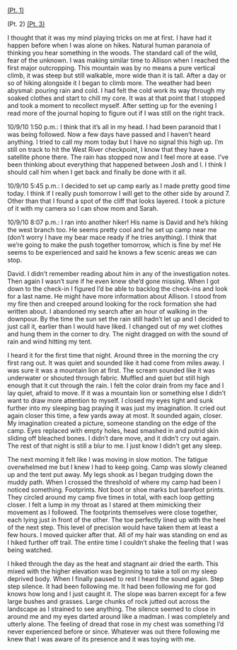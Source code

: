 [(Pt. 1)](https://www.reddit.com/u/Feeling_Easy_/s/Ga2d196yIr)

(Pt. 2)
[(Pt. 3)](https://www.reddit.com/r/nosleep/s/1o0W4E8pXr)

I thought that it was my mind playing tricks on me at first. I have had it happen before when I was alone on hikes. Natural human paranoia of thinking you hear something in the woods. The standard call of the wild, fear of the unknown. I was making similar time to Allison when I reached the first major outcropping. This mountain was by no means a pure vertical climb, it was steep but still walkable, more wide than it is tall. After a day or so of hiking alongside it I began to climb more. The weather had been abysmal: pouring rain and cold. I had felt the cold work its way through my soaked clothes and start to chill my core. It was at that point that I stopped and took a moment to recollect myself. After setting up for the evening I read more of the journal hoping to figure out if I was still on the right track. 

10/9/10 1:50 p.m.: I think that it’s all in my head. I had been paranoid that I was being followed. Now a few days have passed and I haven’t heard anything. I tried to call my mom today but I have no signal this high up. I’m still on track to hit the West River checkpoint, I know that they have a satellite phone there. The rain has stopped now and I feel more at ease. I’ve been thinking about everything that happened between Josh and I. I think I should call him when I get back and finally be done with it all. 

10/9/10 5:45 p.m.: I decided to set up camp early as I made pretty good time today. I think if I really push tomorrow I will get to the other side by around 7. Other than that I found a spot of the cliff that looks layered. I took a picture of it with my camera so I can show mom and Sarah. 

10/9/10 8:07 p.m.: I ran into another hiker! His name is David and he’s hiking the west branch too. He seems pretty cool and he set up camp near me (don’t worry I have my bear mace ready if he tries anything). I think that we’re going to make the push together tomorrow, which is fine by me! He seems to be experienced and said he knows a few scenic areas we can stop. 

David. I didn’t remember reading about him in any of the investigation notes. Then again I wasn’t sure if he even knew she’d gone missing. When I got down to the check-in I figured I’d be able to backlog the check-ins and look for a last name. He might have more information about Allison. I stood from my fire then and creeped around looking for the rock formation she had written about. I abandoned my search after an hour of walking in the downpour. By the time the sun set the rain still hadn’t let up and I decided to just call it, earlier than I would have liked. I changed out of my wet clothes and hung them in the corner to dry. The night dragged on with the sound of rain and wind hitting my tent. 

I heard it for the first time that night. Around three in the morning the cry first rang out. It was quiet and sounded like it had come from miles away. I was sure it was a mountain lion at first. The scream sounded like it was underwater or shouted through fabric. Muffled and quiet but still high enough that it cut through the rain. I felt the color drain from my face and I lay quiet, afraid to move. If it was a mountain lion or something else I didn’t want to draw more attention to myself. I closed my eyes tight and sunk further into my sleeping bag praying it was just my imagination. It cried out again closer this time, a few yards away at most. It sounded again, closer. My imagination created a picture, someone standing on the edge of the camp. Eyes replaced with empty holes, head smashed in and putrid skin sliding off bleached bones. I didn’t dare move, and it didn’t cry out again. The rest of that night is still a blur to me. I just know I didn’t get any sleep. 

The next morning it felt like I was moving in slow motion. The fatigue overwhelmed me but I knew I had to keep going. Camp was slowly cleaned up and the tent put away. My legs shook as I began trudging down the muddy path. When I crossed the threshold of where my camp had been I noticed something. Footprints. Not boot or shoe marks but barefoot prints. They circled around my camp five times in total, with each loop getting closer. I felt a lump in my throat as I stared at them mimicking their movement as I followed. The footprints themselves were close together, each lying just in front of the other. The toe perfectly lined up with the heel of the next step. This level of precision would have taken them at least a few hours. I moved quicker after that. All of my hair was standing on end as I hiked further off trail. The entire time I couldn’t shake the feeling that I was being watched.
 
I hiked through the day as the heat and stagnant air dried the earth. This mixed with the higher elevation was beginning to take a toll on my sleep deprived body. When I finally paused to rest I heard the sound again. Step step silence. It had been following me. It had been following me for god knows how long and I just caught it. The slope was barren except for a few large bushes and grasses. Large chunks of rock jutted out across the landscape as I strained to see anything. The silence seemed to close in around me and my eyes darted around like a madman. I was completely and utterly alone. The feeling of dread that rose in my chest was something I’d never experienced before or since. Whatever was out there following me knew that I was aware of its presence and it was toying with me.
